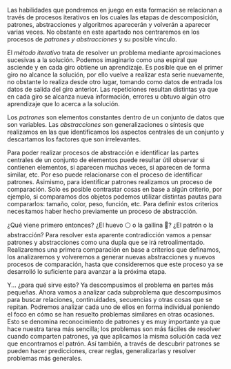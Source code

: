 Las habilidades que pondremos en juego en esta formación se relacionan a través de procesos iterativos en los cuales las etapas de descomposición, patrones, abstracciones y algoritmos aparecerán y volverán a aparecer varias veces. No obstante en este apartado nos centraremos en los procesos de _patrones y abstracciones_ y su posible vínculo. 


El _método iterativo_ trata de resolver un problema mediante aproximaciones sucesivas a la solución. Podemos imaginarlo como una espiral que asciende y en cada giro obtiene un aprendizaje. Es posible que en el primer giro no alcance la solución, por ello vuelve a realizar esta serie nuevamente, no obstante lo realiza desde otro lugar, tomando como datos de entrada los datos de salida del giro anterior. Las repeticiones resultan distintas ya que en cada giro se alcanza nueva información, errores u obtuvo algún otro aprendizaje que lo acerca a la solución.

Los _patrones_ son elementos constantes dentro de un conjunto de datos que son variables. Las _abstracciones_ son generalizaciones o síntesis que realizamos en las que identificamos los aspectos centrales de un conjunto y descartamos los factores que son irrelevantes.

Para poder realizar procesos de abstracción e identificar las partes centrales de un conjunto de elementos puede resultar útil observar si contienen elementos, si aparecen muchas veces, si aparecen de forma similar, etc. Por eso puede relacionarse con el proceso de identificar patrones. Asimismo, para identificar patrones realizamos un proceso de comparación. Solo es posible contrastar cosas en base a algún criterio, por ejemplo, si comparamos dos objetos podemos utilizar distintas pautas para compararlos: tamaño, color, peso, función, etc. Para definir estos criterios necesitamos haber hecho previamente un proceso de abstracción.

¿Qué viene primero entonces? ¿El huevo :white_circle: o la gallina :rooster:? ¿El patrón o la abstracción? Para resolver esta aparente contradicción vamos a pensar patrones y abstracciones como una dupla que se irá retroalimentado. Realizaremos una primera comparación en base a criterios que definamos, los analizaremos y volveremos a generar nuevas abstracciones y nuevos procesos de comparación, hasta que consideremos que este proceso ya se desarrolló lo suficiente para avanzar a la próxima etapa.


Y... ¿para qué sirve esto? Ya descompusimos el problema en partes más pequeñas. Ahora vamos a analizar cada subproblema que descompusimos para buscar relaciones, continuidades, secuencias y otras cosas que se repitan. Podremos analizar cada uno de ellos en forma individual poniendo el foco en cómo se han resuelto problemas similares en otras ocasiones. Esto se denomina reconocimiento de patrones y es muy importante ya que hace nuestra tarea más sencilla; los problemas son más fáciles de resolver cuando comparten patrones, ya que aplicamos la misma solución cada vez que encontramos el patrón. Así también, a través de descubrir patrones se pueden hacer predicciones, crear reglas, generalizarlas y resolver problemas más generales.

